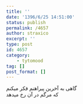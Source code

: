 ```yaml
---
title: ''
date: '1396/6/25 14:51:00'
status: publish
permalink: /4657
author: straxico
excerpt: ''
type: post
id: 4657
category:
    - tytomood
tag: []
post_format: []
---
```

گاهی به آخرین پیراهنم فکر میکنم  
که مرگم در آن رخ میدهد